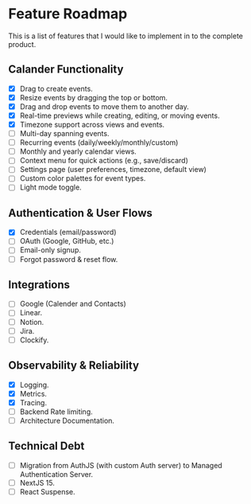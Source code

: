 # Feature Roadmap

This is a list of features that I would like to implement in to the complete product.

## Calander Functionality

- [x] Drag to create events.
- [x] Resize events by dragging the top or bottom.
- [x] Drag and drop events to move them to another day.
- [x] Real-time previews while creating, editing, or moving events.
- [x] Timezone support across views and events.
- [ ] Multi-day spanning events.
- [ ] Recurring events (daily/weekly/monthly/custom)
- [ ] Monthly and yearly calendar views.
- [ ] Context menu for quick actions (e.g., save/discard)
- [ ] Settings page (user preferences, timezone, default view)
- [ ] Custom color palettes for event types.
- [ ] Light mode toggle.

## Authentication & User Flows

- [x] Credentials (email/password)
- [ ] OAuth (Google, GitHub, etc.)
- [ ] Email-only signup.
- [ ] Forgot password & reset flow.

## Integrations

- [ ] Google (Calender and Contacts)
- [ ] Linear.
- [ ] Notion.
- [ ] Jira.
- [ ] Clockify.

## Observability & Reliability

- [x] Logging.
- [x] Metrics.
- [x] Tracing.
- [ ] Backend Rate limiting.
- [ ] Architecture Documentation.

## Technical Debt

- [ ] Migration from AuthJS (with custom Auth server) to Managed Authentication Server.
- [ ] NextJS 15.
- [ ] React Suspense.
